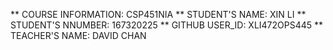 ** COURSE INFORMATION: CSP451NIA 
** STUDENT'S NAME: XIN LI 
** STUDENT'S NNUMBER: 167320225 
** GITHUB USER_ID: XLI472OPS445 
** TEACHER'S NAME: DAVID CHAN 